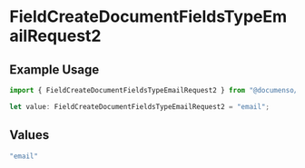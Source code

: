 # FieldCreateDocumentFieldsTypeEmailRequest2

## Example Usage

```typescript
import { FieldCreateDocumentFieldsTypeEmailRequest2 } from "@documenso/sdk-typescript/models/operations";

let value: FieldCreateDocumentFieldsTypeEmailRequest2 = "email";
```

## Values

```typescript
"email"
```